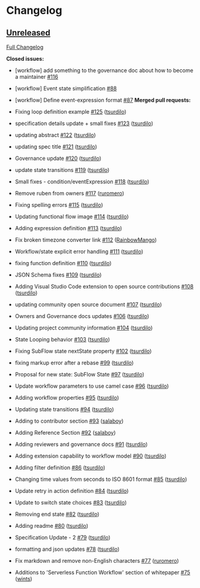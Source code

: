 # Changelog

## [Unreleased](https://github.com/cncf/wg-serverless/tree/HEAD)

[Full Changelog](https://github.com/cncf/wg-serverless/compare/baef662dde4af54ae6a43490cf2e16692cff4708...HEAD)

**Closed issues:**

- \[workflow\] add something to the governance doc about how to become a maintainer [\#116](https://github.com/cncf/wg-serverless/issues/116)
- \[workflow\] Event state simplification [\#88](https://github.com/cncf/wg-serverless/issues/88)
- \[workflow\] Define event-expression format [\#87](https://github.com/cncf/wg-serverless/issues/87)
**Merged pull requests:**

- Fixing loop definition example [\#125](https://github.com/cncf/wg-serverless/pull/125) ([tsurdilo](https://github.com/tsurdilo))
- specification details update + small fixes [\#123](https://github.com/cncf/wg-serverless/pull/123) ([tsurdilo](https://github.com/tsurdilo))
- updating abstract [\#122](https://github.com/cncf/wg-serverless/pull/122) ([tsurdilo](https://github.com/tsurdilo))
- updating spec title [\#121](https://github.com/cncf/wg-serverless/pull/121) ([tsurdilo](https://github.com/tsurdilo))
- Governance update [\#120](https://github.com/cncf/wg-serverless/pull/120) ([tsurdilo](https://github.com/tsurdilo))
- update state transitions [\#119](https://github.com/cncf/wg-serverless/pull/119) ([tsurdilo](https://github.com/tsurdilo))
- Small fixes - condition/eventExpression [\#118](https://github.com/cncf/wg-serverless/pull/118) ([tsurdilo](https://github.com/tsurdilo))
- Remove ruben from owners [\#117](https://github.com/cncf/wg-serverless/pull/117) ([ruromero](https://github.com/ruromero))
- Fixing spelling errors [\#115](https://github.com/cncf/wg-serverless/pull/115) ([tsurdilo](https://github.com/tsurdilo))
- Updating functional flow image [\#114](https://github.com/cncf/wg-serverless/pull/114) ([tsurdilo](https://github.com/tsurdilo))
- Adding expression definition [\#113](https://github.com/cncf/wg-serverless/pull/113) ([tsurdilo](https://github.com/tsurdilo))
- Fix broken timezone converter link [\#112](https://github.com/cncf/wg-serverless/pull/112) ([RainbowMango](https://github.com/RainbowMango))
- Workflow/state explicit error handling [\#111](https://github.com/cncf/wg-serverless/pull/111) ([tsurdilo](https://github.com/tsurdilo))
- fixing function definition [\#110](https://github.com/cncf/wg-serverless/pull/110) ([tsurdilo](https://github.com/tsurdilo))
- JSON Schema fixes [\#109](https://github.com/cncf/wg-serverless/pull/109) ([tsurdilo](https://github.com/tsurdilo))
- Adding Visual Studio Code extension to open source contributions [\#108](https://github.com/cncf/wg-serverless/pull/108) ([tsurdilo](https://github.com/tsurdilo))
- updating community open source document [\#107](https://github.com/cncf/wg-serverless/pull/107) ([tsurdilo](https://github.com/tsurdilo))
- Owners and Governance docs updates [\#106](https://github.com/cncf/wg-serverless/pull/106) ([tsurdilo](https://github.com/tsurdilo))
- Updating project community information [\#104](https://github.com/cncf/wg-serverless/pull/104) ([tsurdilo](https://github.com/tsurdilo))
- State Looping behavior [\#103](https://github.com/cncf/wg-serverless/pull/103) ([tsurdilo](https://github.com/tsurdilo))
- Fixing SubFlow state nextState property [\#102](https://github.com/cncf/wg-serverless/pull/102) ([tsurdilo](https://github.com/tsurdilo))
- fixing markup error after a rebase [\#99](https://github.com/cncf/wg-serverless/pull/99) ([tsurdilo](https://github.com/tsurdilo))
- Proposal for new state: SubFlow State [\#97](https://github.com/cncf/wg-serverless/pull/97) ([tsurdilo](https://github.com/tsurdilo))
- Update workflow parameters to use camel case [\#96](https://github.com/cncf/wg-serverless/pull/96) ([tsurdilo](https://github.com/tsurdilo))
- Adding workflow properties [\#95](https://github.com/cncf/wg-serverless/pull/95) ([tsurdilo](https://github.com/tsurdilo))
- Updating state transitions [\#94](https://github.com/cncf/wg-serverless/pull/94) ([tsurdilo](https://github.com/tsurdilo))
- Adding to contributor section [\#93](https://github.com/cncf/wg-serverless/pull/93) ([salaboy](https://github.com/salaboy))
- Adding Reference Section  [\#92](https://github.com/cncf/wg-serverless/pull/92) ([salaboy](https://github.com/salaboy))
- Adding reviewers and governance docs [\#91](https://github.com/cncf/wg-serverless/pull/91) ([tsurdilo](https://github.com/tsurdilo))
- Adding extension capability to workflow model [\#90](https://github.com/cncf/wg-serverless/pull/90) ([tsurdilo](https://github.com/tsurdilo))
- Adding filter definition [\#86](https://github.com/cncf/wg-serverless/pull/86) ([tsurdilo](https://github.com/tsurdilo))
- Changing time values from seconds to ISO 8601 format [\#85](https://github.com/cncf/wg-serverless/pull/85) ([tsurdilo](https://github.com/tsurdilo))
- Update retry in action definition [\#84](https://github.com/cncf/wg-serverless/pull/84) ([tsurdilo](https://github.com/tsurdilo))
- Update to switch state choices [\#83](https://github.com/cncf/wg-serverless/pull/83) ([tsurdilo](https://github.com/tsurdilo))
- Removing end state [\#82](https://github.com/cncf/wg-serverless/pull/82) ([tsurdilo](https://github.com/tsurdilo))
- Adding readme [\#80](https://github.com/cncf/wg-serverless/pull/80) ([tsurdilo](https://github.com/tsurdilo))
- Specification Update - 2 [\#79](https://github.com/cncf/wg-serverless/pull/79) ([tsurdilo](https://github.com/tsurdilo))
- formatting and json updates [\#78](https://github.com/cncf/wg-serverless/pull/78) ([tsurdilo](https://github.com/tsurdilo))
- Fix markdown and remove non-English characters [\#77](https://github.com/cncf/wg-serverless/pull/77) ([ruromero](https://github.com/ruromero))
- Additions to 'Serverless Function Workflow' section of whitepaper [\#75](https://github.com/cncf/wg-serverless/pull/75) ([wints](https://github.com/wints))
